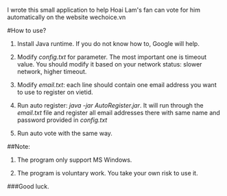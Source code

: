 I wrote this small application to help Hoai Lam's fan can vote for him automatically on the website wechoice.vn

#How to use?

1. Install Java runtime. If you do not know how to, Google will help.

2. Modify *config.txt* for parameter. The most important one is timeout value. You should modify it based on your network status: slower network, higher timeout.

3. Modify *email.txt*: each line should contain one email address you want to use to register on vietid.

4. Run auto register: *java -jar AutoRegister.jar*. It will run through the *email.txt* file and register all email addresses there with same name and password provided in *config.txt*

5. Run auto vote with the same way.

##Note:
1. The program only support MS Windows.

2. The program is voluntary work. You take your own risk to use it.

###Good luck.
